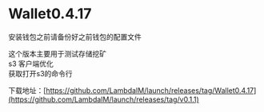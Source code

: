 # Wallet0.4.17

安装钱包之前请备份好之前钱包的配置文件

这个版本主要用于测试存储挖矿  
s3 客户端优化  
获取打开s3的命令行  

下载地址：[https://github.com/LambdaIM/launch/releases/tag/Wallet0.4.17](https://github.com/LambdaIM/launch/releases/tag/v0.1.1)